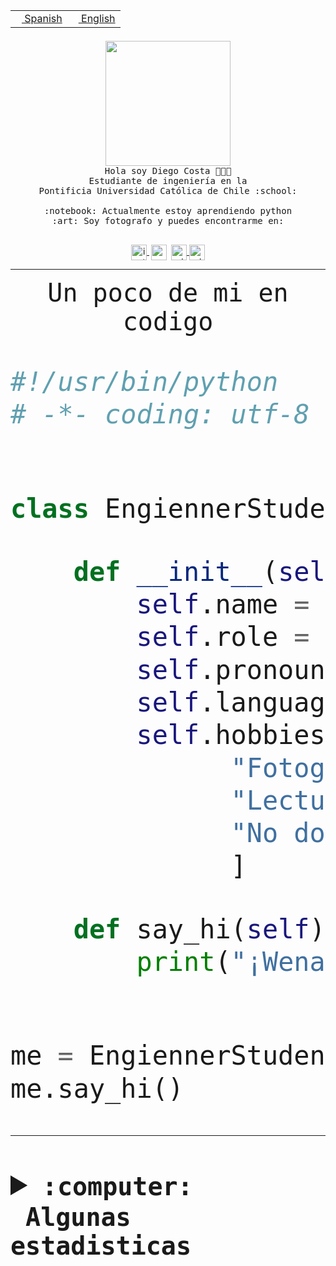 <table border="0"  align="right">
 <tr><td><a href="README.md"><img src="https://upload.wikimedia.org/wikipedia/commons/thumb/8/89/Bandera_de_Espa%C3%B1a.svg/1200px-Bandera_de_Espa%C3%B1a.svg.png" height="10"> Spanish</a></td>
 <td><a href="README.en.md"><img src="https://upload.wikimedia.org/wikipedia/commons/a/a4/Flag_of_the_United_States.svg" height="10"> English</a></td></tr>
</table><br><br><br>


<p align="center">
  <img src="https://github.com/diegocostares/diegocostares/blob/main/Images/aaa2.gif?raw=true" height="200px">
  <br><samp>
    Hola soy Diego Costa 👨🏻‍💻<br>
    Estudiante de ingeniería en la <br>
    Pontificia Universidad Católica de Chile :school:<br>
  <br>
    :notebook: Actualmente estoy aprendiendo python <br>
    :art: Soy fotografo y puedes encontrarme en: <br>
  <br></samp>
  
</p>

<p align="center">
   <a href="https://instagram.com/diegocosta_no" target="blank">
    <img 
    align="center" src="https://cdn.jsdelivr.net/npm/simple-icons@3.0.1/icons/instagram.svg" alt="instagram" height="25px" width="25px" />
  </a>
  <a style="border: 3px solid; color: white;"href="https://t.me/diegocosta_no" target="blank">
  <img
  align="center" alt="Telegram" width="25px" src="https://icons-for-free.com/iconfiles/png/512/Telegram-1324888767380505522.png" />
</a>
<a href="https://api.whatsapp.com/send?phone=56971897835&text=Hola!" target="blank">
  <img
  align="center" alt="wtsp" width="25px" src="https://img.icons8.com/pastel-glyph/2x/whatsapp--v2.png" />
</a>
<a href="https://www.linkedin.com/in/diego-costa-786249213/" target="blank">
  <img
  align="center" alt="wtsp" width="25px" src="https://img.icons8.com/metro/452/linkedin.png" />
</a>

  </a>
</p>

---


<p align="center"><font size="25"><samp>Un poco de mi en codigo</samp></front></p>


```python
#!/usr/bin/python
# -*- coding: utf-8 -*-


class EngiennerStudent:

    def __init__(self):
        self.name = "Diego Costa"
        self.role = "Estudiante"
        self.pronouns = "he/him"
        self.language_spoken = ["es_CL", "en_US"]
        self.hobbies = [
              "Fotografia",
              "Lectura",
              "No dormir",
              ]

    def say_hi(self):
        print("¡Wena mundo!")


me = EngiennerStudent()
me.say_hi()
```
---
<details>
  <summary><b><samp>:computer: &nbsp;Algunas estadisticas</samp></b></summary>
  <br/></p>

<!--START_SECTION:waka-->
![Code Time](http://img.shields.io/badge/Code%20Time-627%20hrs%2055%20mins-blue)

**Soy nocturno 🦉** 

```text
🌞 Mañana     7 commits      ░░░░░░░░░░░░░░░░░░░░░░░░░   1.55% 
🌆 Día        135 commits    ███████░░░░░░░░░░░░░░░░░░   29.87% 
🌃 Tarde      176 commits    █████████░░░░░░░░░░░░░░░░   38.94% 
🌙 Noche      134 commits    ███████░░░░░░░░░░░░░░░░░░   29.65%

```
📅 **Soy más productivo los Miércoles** 

```text
Lunes        30 commits     █░░░░░░░░░░░░░░░░░░░░░░░░   6.64% 
Martes       49 commits     ██░░░░░░░░░░░░░░░░░░░░░░░   10.84% 
Miércoles    129 commits    ███████░░░░░░░░░░░░░░░░░░   28.54% 
Jueves       55 commits     ███░░░░░░░░░░░░░░░░░░░░░░   12.17% 
Viernes      26 commits     █░░░░░░░░░░░░░░░░░░░░░░░░   5.75% 
Sábado       66 commits     ███░░░░░░░░░░░░░░░░░░░░░░   14.6% 
Domingo      97 commits     █████░░░░░░░░░░░░░░░░░░░░   21.46%

```


📊 **Esta semana me dediqué a** 

```text
🐱‍💻 Proyectos: 
Oneconverter             4 hrs               █████████████████░░░░░░░░   68.1% 
Test                     1 hr 43 mins        ███████░░░░░░░░░░░░░░░░░░   29.29% 
Unknown Project          8 mins              ░░░░░░░░░░░░░░░░░░░░░░░░░   2.49% 
PautaT0-2022-2           0 secs              ░░░░░░░░░░░░░░░░░░░░░░░░░   0.13%

```


 Last Updated on 29/08/2022 12:51:51 UTC
<!--END_SECTION:waka-->
  
  

<p align="center"> <img src="https://github-readme-stats.vercel.app/api?username=diegocostares&show_icons=true&theme=ayu-mirage" alt="abhisheknaiidu" /></p>
 
</details>

